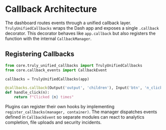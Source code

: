 # Callback Architecture

The dashboard routes events through a unified callback layer. `TrulyUnifiedCallbacks`
wraps the Dash app and exposes a single `.callback` decorator. This decorator
behaves like `app.callback` but also registers the function with the internal
`CallbackManager`.

## Registering Callbacks

```python
from core.truly_unified_callbacks import TrulyUnifiedCallbacks
from core.callback_events import CallbackEvent

callbacks = TrulyUnifiedCallbacks(app)

@callbacks.callback(Output('output', 'children'), Input('btn', 'n_clicks'))
def handle_click(n):
    return f"Clicked {n} times"
```

Plugins can register their own hooks by implementing `register_callbacks(manager, container)`.
The manager dispatches events defined in `CallbackEvent` so separate modules can
react to analytics completion, file uploads and security incidents.
